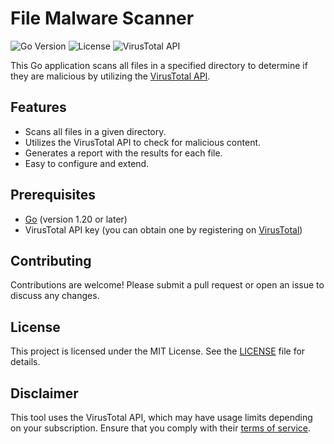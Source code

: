 
# File Malware Scanner

![Go Version](https://img.shields.io/badge/Go-v1.20-blue)
![License](https://img.shields.io/badge/License-MIT-green)
![VirusTotal API](https://img.shields.io/badge/VirusTotal-API%20v3-orange)

This Go application scans all files in a specified directory to determine if they are malicious by utilizing the [VirusTotal API](https://www.virustotal.com/).

## Features

- Scans all files in a given directory.
- Utilizes the VirusTotal API to check for malicious content.
- Generates a report with the results for each file.
- Easy to configure and extend.

## Prerequisites

- [Go](https://golang.org/doc/install) (version 1.20 or later)
- VirusTotal API key (you can obtain one by registering on [VirusTotal](https://www.virustotal.com/))


## Contributing

Contributions are welcome! Please submit a pull request or open an issue to discuss any changes.

## License

This project is licensed under the MIT License. See the [LICENSE](LICENSE) file for details.

## Disclaimer

This tool uses the VirusTotal API, which may have usage limits depending on your subscription. Ensure that you comply with their [terms of service](https://support.virustotal.com/hc/en-us/articles/115002146809-Terms-of-Service).
